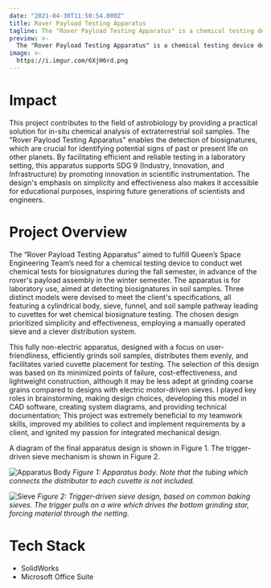 ```yaml
---
date: "2021-04-30T11:50:54.000Z"
title: Rover Payload Testing Apparatus
tagline: The "Rover Payload Testing Apparatus" is a chemical testing device designed to detect biosignatures in extraterrestrial soil samples. Cover generated by DALLE-3.
preview: >-
  The "Rover Payload Testing Apparatus" is a chemical testing device designed to detect biosignatures in extraterrestrial soil samples. Cover generated by DALLE-3.
image: >-
  https://i.imgur.com/6XjH6rd.png
---
```


# Impact
This project contributes to the field of astrobiology by providing a practical solution for in-situ chemical analysis of extraterrestrial soil samples. The "Rover Payload Testing Apparatus" enables the detection of biosignatures, which are crucial for identifying potential signs of past or present life on other planets. By facilitating efficient and reliable testing in a laboratory setting, this apparatus supports SDG 9 (Industry, Innovation, and Infrastructure) by promoting innovation in scientific instrumentation. The design's emphasis on simplicity and effectiveness also makes it accessible for educational purposes, inspiring future generations of scientists and engineers.

# Project Overview

The “Rover Payload Testing Apparatus” aimed to fulfill Queen’s Space Engineering Team’s need for a chemical testing device to conduct wet chemical tests for biosignatures during the fall semester, in advance of the rover's payload assembly in the winter semester. The apparatus is for laboratory use, aimed at detecting biosignatures in soil samples. Three distinct models were devised to meet the client's specifications, all featuring a cylindrical body, sieve, funnel, and soil sample pathway leading to cuvettes for wet chemical biosignature testing. The chosen design prioritized simplicity and effectiveness, employing a manually operated sieve and a clever distribution system.

This fully non-electric apparatus, designed with a focus on user-friendliness, efficiently grinds soil samples, distributes them evenly, and facilitates varied cuvette placement for testing. The selection of this design was based on its minimized points of failure, cost-effectiveness, and lightweight construction, although it may be less adept at grinding coarse grains compared to designs with electric motor-driven sieves. I played key roles in brainstorming, making design choices, developing this model in CAD software, creating system diagrams, and providing technical documentation; This project was extremely beneficial to my teamwork skills, improved my abilities to collect and implement requirements by a client, and ignited my passion for integrated mechanical design.

A diagram of the final apparatus design is shown in Figure 1. The trigger-driven sieve mechanism is shown in Figure 2.

![Apparatus Body](https://i.imgur.com/WkFxC4L.png)
_Figure 1: Apparatus body. Note that the tubing which connects the distributor to each cuvette is not included._

![Sieve](https://i.imgur.com/cextWLq.jpeg)
_Figure 2: Trigger-driven sieve design, based on common baking sieves. The trigger pulls on a wire which drives the bottom grinding star, forcing material through the netting._

# Tech Stack

- SolidWorks
- Microsoft Office Suite
